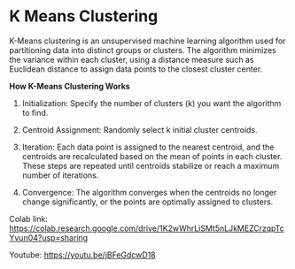 # K Means Clustering 

K-Means clustering is an unsupervised machine learning algorithm used for partitioning data into distinct groups or clusters. The algorithm minimizes the variance within each cluster, using a distance measure such as Euclidean distance to assign data points to the closest cluster center.

**How K-Means Clustering Works**

1. Initialization: Specify the number of clusters (k) you want the algorithm to find.

2. Centroid Assignment: Randomly select k initial cluster centroids.

3. Iteration: Each data point is assigned to the nearest centroid, and the centroids are recalculated based on the mean of points in each cluster. These steps are repeated until centroids stabilize or reach a maximum number of iterations.

4. Convergence: The algorithm converges when the centroids no longer change significantly, or the points are optimally assigned to clusters.


Colab link: https://colab.research.google.com/drive/1K2wWhrLiSMt5nLJkMEZCrzqpTcYvun04?usp=sharing

Youtube: https://youtu.be/jBFeGdcwD18
